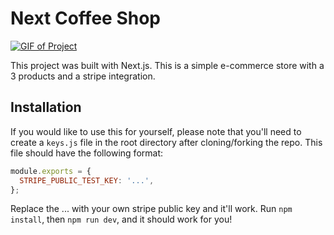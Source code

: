 # Next Coffee Shop

[![GIF of Project](https://i.gyazo.com/1f8f6020a8f68a082a8d8e8932bb710a.gif)](https://gyazo.com/1f8f6020a8f68a082a8d8e8932bb710a)

This project was built with Next.js. This is a simple e-commerce store with a 3 products and a stripe integration.

## Installation

If you would like to use this for yourself, please note that you'll need to create a `keys.js` file in the root directory after cloning/forking the repo. This file should have the following format:

```javascript
module.exports = {
  STRIPE_PUBLIC_TEST_KEY: '...',
};
```

Replace the ... with your own stripe public key and it'll work. Run `npm install`, then `npm run dev`, and it should work for you!
